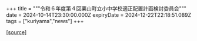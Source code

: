 +++
title = """令和６年度第４回栗山町立小中学校適正配置計画検討委員会"""
date = 2024-10-14T23:30:00.000Z
expiryDate = 2024-12-22T22:18:51.089Z
tags = ["kuriyama","news"]
+++


[[source]](https://www.town.kuriyama.hokkaido.jp/site/mirai/28773.html)

